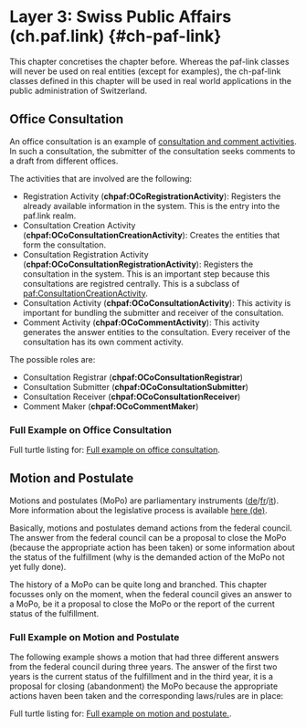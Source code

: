 # Layer 3: Swiss Public Affairs (ch.paf.link) {#ch-paf-link}

This chapter concretises the chapter before. Whereas the paf-link classes will never be used on real entities (except for examples), the ch-paf-link classes defined in this chapter will be used in real world applications in the public administration of Switzerland.

## Office Consultation

An office consultation is an example of [consultation and comment activities](#consultation-comment-activities). In such a consultation, the submitter of the consultation seeks comments to a draft from different offices.

The activities that are involved are the following:

- Registration Activity (**chpaf:OCoRegistrationActivity**): Registers the already available information in the system. This is the entry into the paf.link realm.
- Consultation Creation Activity (**chpaf:OCoConsultationCreationActivity**): Creates the entities that form the consultation.
- Consultation Registration Activity (**chpaf:OCoConsultationRegistrationActivity**): Registers the consultation in the system. This is an important step because this consultations are registred centrally. This is a subclass of [paf:ConsultationCreationActivity](#ConsultationCreationActivity).
- Consultation Activity (**chpaf:OCoConsultationActivity**): This activity is important for bundling the submitter and receiver of the consultation.
- Comment Activity (**chpaf:OCoCommentActivity**): This activity generates the answer entities to the consultation. Every receiver of the consultation has its own comment activity.

The possible roles are:

- Consultation Registrar (**chpaf:OCoConsultationRegistrar**)
- Consultation Submitter (**chpaf:OCoConsultationSubmitter**)
- Consultation Receiver (**chpaf:OCoConsultationReceiver**)
- Comment Maker (**chpaf:OCoCommentMaker**)

### Full Example on Office Consultation

<aside class="example" title="Full Example on Office Consultation">
    Full turtle listing for: <a href="https://github.com/swiss/paf-link/blob/main/examples/office_consultation.ttl" target="_blank">Full example on office consultation</a>.
</aside>

## Motion and Postulate

Motions and postulates (MoPo) are parliamentary instruments ([de](https://www.parlament.ch/de/%C3%BCber-das-parlament/parlamentsportraet/stellung-der-bundesversammlung/bundesversammlung-und-bundesrat/parlamentarische-vorstoesse)/[fr](https://www.parlament.ch/fr/%C3%BCber-das-parlament/portrait-du-parlement/statut-assemblee-federale/assemblee-federale-et-le-conseil-federal/interventions-parlementaires)/[it](https://www.parlament.ch/it/%C3%BCber-das-parlament/ritratto-del-parlamento/statuto-assemblea-federale/assemblea-federale-e-consiglio-federale/interventi-parlamentari)). More information about the legislative process is available [here (de)](https://www.bj.admin.ch/dam/bj/de/data/staat/legistik/hauptinstrumente/gleitf-d.pdf.download.pdf/gleitf-d.pdf).

Basically, motions and postulates demand actions from the federal council. The answer from the federal council can be a proposal to close the MoPo (because the appropriate action has been taken) or some information about the status of the fulfillment (why is the demanded action of the MoPo not yet fully done).

The history of a MoPo can be quite long and branched. This chapter focusses only on the moment, when the federal council gives an answer to a MoPo, be it a proposal to close the MoPo or the report of the current status of the fulfillment.

### Full Example on Motion and Postulate

The following example shows a motion that had three different answers from the federal council during three years. The answer of the first two years is the current status of the fulfillment and in the third year, it is a proposal for closing (abandonment) the MoPo because the appropriate actions haven been taken and the corresponding laws/rules are in place:

<aside class="example" title="Full Example on Motion and Postulate">
    Full turtle listing for: <a href="https://github.com/swiss/paf-link/blob/main/examples/motion_postulate.ttl" target="_blank">Full example on motion and postulate.</a>.
</aside>
